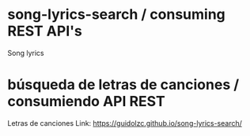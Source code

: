 # song-lyrics-search / consuming REST API's 
Song lyrics 
# búsqueda de letras de canciones / consumiendo API REST
Letras de canciones
Link:
https://guidolzc.github.io/song-lyrics-search/
